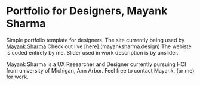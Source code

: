 # Portfolio for Designers, Mayank Sharma
Simple portfolio template for designers. The site currently being used by [Mayank Sharma](https://medium.com/@manks100) 
Check out live [here].(mayanksharma.design)
The webiste is coded entirely by me. Slider used in work description is by unslider. 

Mayank Sharma is a UX Researcher and Designer currently pursuing HCI from university of Michigan, Ann Arbor. Feel free to contact Mayank, (or me) for work. 
